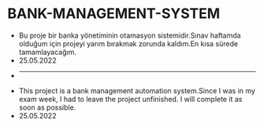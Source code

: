 # BANK-MANAGEMENT-SYSTEM
* Bu proje bir banka yönetiminin otamasyon sistemidir.Sınav haftamda olduğum için projeyi yarım bırakmak zorunda kaldım.En kısa sürede tamamlayacağım.
* 25.05.2022
* ------------
* This project is a bank management automation system.Since I was in my exam week, I had to leave the project unfinished. I will complete it as soon as possible.
* 25.05.2022
